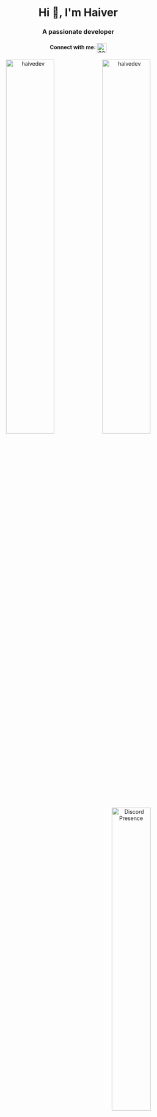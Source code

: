 <h1 align="center">Hi 👋, I'm Haiver</h1>
    <h3 align="center">A passionate developer</h3>

<h4 align="center">Connect with me:
    <a href="https://discord.com/users/897660552892002304" target="blank"><img align="center"
        src="https://assets-global.website-files.com/6257adef93867e50d84d30e2/636e0a6ca814282eca7172c6_icon_clyde_white_RGB.svg"
        alt="897660552892002304" height="25" width="25" />
    </a>
</h4>

<div align="center">
    <img src="https://github-readme-stats.vercel.app/api?username=haivedev&show_icons=true&theme=midnight-purple&layout=pie" alt="haivedev" style="float: left; width: 50%;" />
<img src="https://github-readme-stats.vercel.app/api/top-langs/?username=haivedev&layout=pie" alt="haivedev" style="float: left; width: 50%;" />
</div>


<div align="center">
    <a href="https://discord.com/users/897660552892002304">
        <img src="https://lanyard.cnrad.dev/api/897660552892002304" alt="Discord Presence" style="float: right; width: 45%;" />
    </a>
</div>

